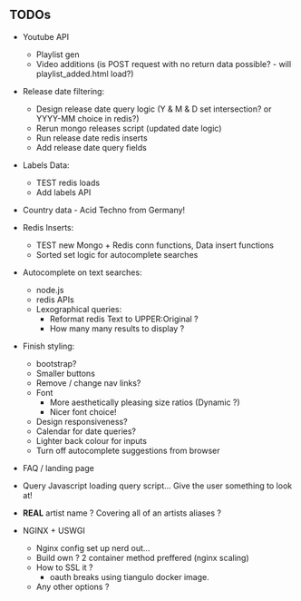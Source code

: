 ## TODOs

- Youtube API
  - Playlist gen
  - Video additions (is POST request with no return data possible? - will playlist\_added.html load?)

- Release date filtering:
  - Design release date query logic (Y & M & D set intersection? or YYYY-MM choice in redis?)
  - Rerun mongo releases script (updated date logic)
  - Run release date redis inserts
  - Add release date query fields

- Labels Data:
  - TEST redis loads
  - Add labels API

- Country data - Acid Techno from Germany!

- Redis Inserts:
  - TEST new Mongo + Redis conn functions, Data insert functions
  - Sorted set logic for autocomplete searches

- Autocomplete on text searches:
  - node.js
  - redis APIs
  - Lexographical queries:
    - Reformat redis Text to UPPER:Original ? 
    - How many many results to display ?

- Finish styling:
  - bootstrap?
  - Smaller buttons
  - Remove / change nav links?
  - Font
    - More aesthetically pleasing size ratios (Dynamic ?)
    - Nicer font choice!
  - Design responsiveness?
  - Calendar for date queries?
  - Lighter back colour for inputs
  - Turn off autocomplete suggestions from browser

- FAQ / landing page

- Query Javascript loading query script... Give the user something to look at!

- **REAL** artist name ? Covering all of an artists aliases ?

- NGINX + USWGI
  - Nginx config set up nerd out...
  - Build own ? 2 container method preffered (nginx scaling)
  - How to SSL it ?
    - oauth breaks using tiangulo docker image.
  - Any other options ?